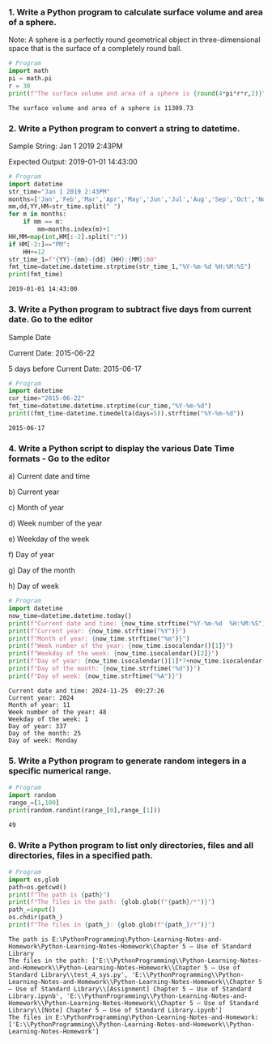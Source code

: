 ### 1. Write a Python program to calculate surface volume and area of a sphere. 

Note: A sphere is a perfectly round geometrical object in three-dimensional space that is the surface of a completely round ball. 



```python
# Program
import math
pi = math.pi
r = 30
print(f"The surface volume and area of a sphere is {round(4*pi*r*r,2)}")
```

    The surface volume and area of a sphere is 11309.73


### 2. Write a Python program to convert a string to datetime. 

Sample String: Jan 1 2019 2:43PM 

Expected Output: 2019-01-01 14:43:00 



```python
# Program
import datetime
str_time="Jan 1 2019 2:43PM"
months=['Jan','Feb','Mar','Apr','May','Jun','Jul','Aug','Sep','Oct','Nov','Dec']
mm,dd,YY,HM=str_time.split(" ")
for m in months:
    if mm == m:
        mm=months.index(m)+1
HH,MM=map(int,HM[:-2].split(":"))
if HM[-2:]=="PM":
    HH+=12
str_time_1=f"{YY}-{mm}-{dd} {HH}:{MM}:00"
fmt_time=datetime.datetime.strptime(str_time_1,"%Y-%m-%d %H:%M:%S")
print(fmt_time)
```

    2019-01-01 14:43:00


### 3. Write a Python program to subtract five days from current date. Go to the editor 

Sample Date 

Current Date: 2015-06-22 

5 days before Current Date: 2015-06-17



```python
# Program
import datetime
cur_time="2015-06-22"
fmt_time=datetime.datetime.strptime(cur_time,"%Y-%m-%d")
print((fmt_time-datetime.timedelta(days=5)).strftime("%Y-%m-%d"))
```

    2015-06-17


### 4. Write a Python script to display the various Date Time formats - Go to the editor 

a) Current date and time 

b) Current year 

c) Month of year 

d) Week number of the year 

e) Weekday of the week 

f) Day of year 

g) Day of the month 

h) Day of week 



```python
# Program
import datetime
now_time=datetime.datetime.today()
print(f"Current date and time: {now_time.strftime("%Y-%m-%d  %H:%M:%S")}")
print(f"Current year: {now_time.strftime("%Y")}")
print(f"Month of year: {now_time.strftime("%m")}")
print(f"Week number of the year: {now_time.isocalendar()[1]}")
print(f"Weekday of the week: {now_time.isocalendar()[2]}")
print(f"Day of year: {now_time.isocalendar()[1]*7+now_time.isocalendar()[2]}")
print(f"Day of the month: {now_time.strftime("%d")}")
print(f"Day of week: {now_time.strftime("%A")}")

```

    Current date and time: 2024-11-25  09:27:26
    Current year: 2024
    Month of year: 11
    Week number of the year: 48
    Weekday of the week: 1
    Day of year: 337
    Day of the month: 25
    Day of week: Monday


### 5. Write a Python program to generate random integers in a specific numerical range. 


```python
# Program
import random
range_=[1,100]
print(random.randint(range_[0],range_[1]))
```

    49


### 6. Write a Python program to list only directories, files and all directories, files in a specified path.


```python
# Program
import os,glob
path=os.getcwd()
print(f"The path is {path}")
print(f"The files in the path: {glob.glob(f"{path}/*")}")
path_=input()
os.chdir(path_)
print(f"The files in {path_}: {glob.glob(f"{path_}/*")}")
```

    The path is E:\PythonProgramming\Python-Learning-Notes-and-Homework\Python-Learning-Notes-Homework\Chapter 5 – Use of Standard Library
    The files in the path: ['E:\\PythonProgramming\\Python-Learning-Notes-and-Homework\\Python-Learning-Notes-Homework\\Chapter 5 – Use of Standard Library\\test_4_sys.py', 'E:\\PythonProgramming\\Python-Learning-Notes-and-Homework\\Python-Learning-Notes-Homework\\Chapter 5 – Use of Standard Library\\[Assignment] Chapter 5 – Use of Standard Library.ipynb', 'E:\\PythonProgramming\\Python-Learning-Notes-and-Homework\\Python-Learning-Notes-Homework\\Chapter 5 – Use of Standard Library\\[Note] Chapter 5 – Use of Standard Library.ipynb']
    The files in E:\PythonProgramming\Python-Learning-Notes-and-Homework: ['E:\\PythonProgramming\\Python-Learning-Notes-and-Homework\\Python-Learning-Notes-Homework']

